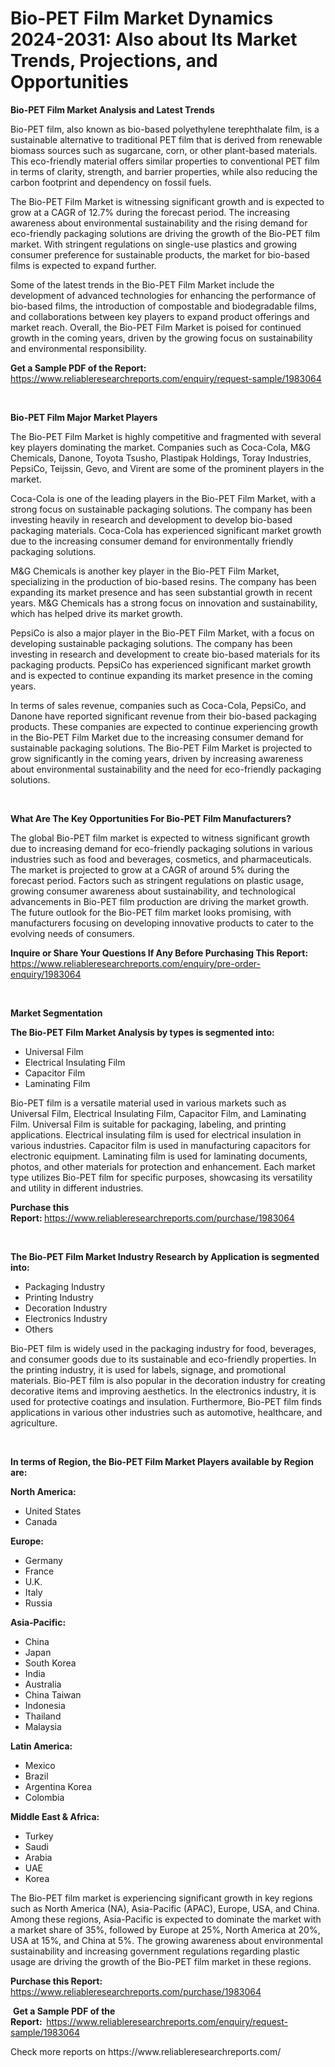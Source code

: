 <p><h1>Bio-PET Film Market Dynamics 2024-2031: Also about Its Market Trends, Projections, and Opportunities</h1></p><p><strong>Bio-PET Film Market Analysis and Latest Trends</strong></p>
<p><p>Bio-PET film, also known as bio-based polyethylene terephthalate film, is a sustainable alternative to traditional PET film that is derived from renewable biomass sources such as sugarcane, corn, or other plant-based materials. This eco-friendly material offers similar properties to conventional PET film in terms of clarity, strength, and barrier properties, while also reducing the carbon footprint and dependency on fossil fuels.</p><p>The Bio-PET Film Market is witnessing significant growth and is expected to grow at a CAGR of 12.7% during the forecast period. The increasing awareness about environmental sustainability and the rising demand for eco-friendly packaging solutions are driving the growth of the Bio-PET film market. With stringent regulations on single-use plastics and growing consumer preference for sustainable products, the market for bio-based films is expected to expand further.</p><p>Some of the latest trends in the Bio-PET Film Market include the development of advanced technologies for enhancing the performance of bio-based films, the introduction of compostable and biodegradable films, and collaborations between key players to expand product offerings and market reach. Overall, the Bio-PET Film Market is poised for continued growth in the coming years, driven by the growing focus on sustainability and environmental responsibility.</p></p>
<p><strong>Get a Sample PDF of the Report:&nbsp;</strong> <a href="https://www.reliableresearchreports.com/enquiry/request-sample/1983064">https://www.reliableresearchreports.com/enquiry/request-sample/1983064</a></p>
<p>&nbsp;</p>
<p><strong>Bio-PET Film Major Market Players</strong></p>
<p><p>The Bio-PET Film Market is highly competitive and fragmented with several key players dominating the market. Companies such as Coca-Cola, M&G Chemicals, Danone, Toyota Tsusho, Plastipak Holdings, Toray Industries, PepsiCo, Teijssin, Gevo, and Virent are some of the prominent players in the market.</p><p>Coca-Cola is one of the leading players in the Bio-PET Film Market, with a strong focus on sustainable packaging solutions. The company has been investing heavily in research and development to develop bio-based packaging materials. Coca-Cola has experienced significant market growth due to the increasing consumer demand for environmentally friendly packaging solutions.</p><p>M&G Chemicals is another key player in the Bio-PET Film Market, specializing in the production of bio-based resins. The company has been expanding its market presence and has seen substantial growth in recent years. M&G Chemicals has a strong focus on innovation and sustainability, which has helped drive its market growth.</p><p>PepsiCo is also a major player in the Bio-PET Film Market, with a focus on developing sustainable packaging solutions. The company has been investing in research and development to create bio-based materials for its packaging products. PepsiCo has experienced significant market growth and is expected to continue expanding its market presence in the coming years.</p><p>In terms of sales revenue, companies such as Coca-Cola, PepsiCo, and Danone have reported significant revenue from their bio-based packaging products. These companies are expected to continue experiencing growth in the Bio-PET Film Market due to the increasing consumer demand for sustainable packaging solutions. The Bio-PET Film Market is projected to grow significantly in the coming years, driven by increasing awareness about environmental sustainability and the need for eco-friendly packaging solutions.</p></p>
<p>&nbsp;</p>
<p><strong>What Are The Key Opportunities For Bio-PET Film Manufacturers?</strong></p>
<p><p>The global Bio-PET film market is expected to witness significant growth due to increasing demand for eco-friendly packaging solutions in various industries such as food and beverages, cosmetics, and pharmaceuticals. The market is projected to grow at a CAGR of around 5% during the forecast period. Factors such as stringent regulations on plastic usage, growing consumer awareness about sustainability, and technological advancements in Bio-PET film production are driving the market growth. The future outlook for the Bio-PET film market looks promising, with manufacturers focusing on developing innovative products to cater to the evolving needs of consumers.</p></p>
<p><strong>Inquire or Share Your Questions If Any Before Purchasing This Report:</strong> <a href="https://www.reliableresearchreports.com/enquiry/pre-order-enquiry/1983064">https://www.reliableresearchreports.com/enquiry/pre-order-enquiry/1983064</a></p>
<p>&nbsp;</p>
<p><strong>Market Segmentation</strong></p>
<p><strong>The Bio-PET Film Market Analysis by types is segmented into:</strong></p>
<p><ul><li>Universal Film</li><li>Electrical Insulating Film</li><li>Capacitor Film</li><li>Laminating Film</li></ul></p>
<p><p>Bio-PET film is a versatile material used in various markets such as Universal Film, Electrical Insulating Film, Capacitor Film, and Laminating Film. Universal Film is suitable for packaging, labeling, and printing applications. Electrical insulating film is used for electrical insulation in various industries. Capacitor film is used in manufacturing capacitors for electronic equipment. Laminating film is used for laminating documents, photos, and other materials for protection and enhancement. Each market type utilizes Bio-PET film for specific purposes, showcasing its versatility and utility in different industries.</p></p>
<p><strong>Purchase this Report:&nbsp;</strong><a href="https://www.reliableresearchreports.com/purchase/1983064">https://www.reliableresearchreports.com/purchase/1983064</a></p>
<p>&nbsp;</p>
<p><strong>The Bio-PET Film Market Industry Research by Application is segmented into:</strong></p>
<p><ul><li>Packaging Industry</li><li>Printing Industry</li><li>Decoration Industry</li><li>Electronics Industry</li><li>Others</li></ul></p>
<p><p>Bio-PET film is widely used in the packaging industry for food, beverages, and consumer goods due to its sustainable and eco-friendly properties. In the printing industry, it is used for labels, signage, and promotional materials. Bio-PET film is also popular in the decoration industry for creating decorative items and improving aesthetics. In the electronics industry, it is used for protective coatings and insulation. Furthermore, Bio-PET film finds applications in various other industries such as automotive, healthcare, and agriculture.</p></p>
<p>&nbsp;</p>
<p><strong>In terms of Region, the Bio-PET Film Market Players available by Region are:</strong></p>
<p>
    <p> <strong> North America: </strong>
        <ul>
            <li>United States</li>
            <li>Canada</li>
        </ul>
        </p> 
    <p> <strong> Europe: </strong>
        <ul>
            <li>Germany</li>
            <li>France</li>
            <li>U.K.</li>
            <li>Italy</li>
            <li>Russia</li>
        </ul>
        </p> 
    <p> <strong> Asia-Pacific: </strong>
        <ul>
            <li>China</li>
            <li>Japan</li>
            <li>South Korea</li>
            <li>India</li>
            <li>Australia</li>
            <li>China Taiwan</li>
            <li>Indonesia</li>
            <li>Thailand</li>
            <li>Malaysia</li>
        </ul>
        </p> 
    <p> <strong> Latin America: </strong>
        <ul>
            <li>Mexico</li>
            <li>Brazil</li>
            <li>Argentina Korea</li>
            <li>Colombia</li>
        </ul>
        </p> 
    <p> <strong> Middle East & Africa: </strong>
        <ul>
            <li>Turkey</li>
            <li>Saudi</li>
            <li>Arabia</li>
            <li>UAE</li>
            <li>Korea</li>
        </ul>
    </p>
    </p>
<p><p>The Bio-PET film market is experiencing significant growth in key regions such as North America (NA), Asia-Pacific (APAC), Europe, USA, and China. Among these regions, Asia-Pacific is expected to dominate the market with a market share of 35%, followed by Europe at 25%, North America at 20%, USA at 15%, and China at 5%. The growing awareness about environmental sustainability and increasing government regulations regarding plastic usage are driving the growth of the Bio-PET film market in these regions.</p></p>
<p><strong>Purchase this Report: </strong><a href="https://www.reliableresearchreports.com/purchase/1983064">https://www.reliableresearchreports.com/purchase/1983064</a></p>
<p>&nbsp;<strong>Get a Sample PDF of the Report:&nbsp;&nbsp;</strong><a href="https://www.reliableresearchreports.com/enquiry/request-sample/1983064">https://www.reliableresearchreports.com/enquiry/request-sample/1983064</a></p>
<p><strong></strong></p>
<p>Check more reports on https://www.reliableresearchreports.com/</p>
